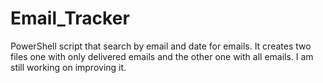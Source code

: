 # Email_Tracker
PowerShell script that search by email and date for emails. It creates two files one with only delivered emails and the other one with all emails. I am still working on improving it. 
